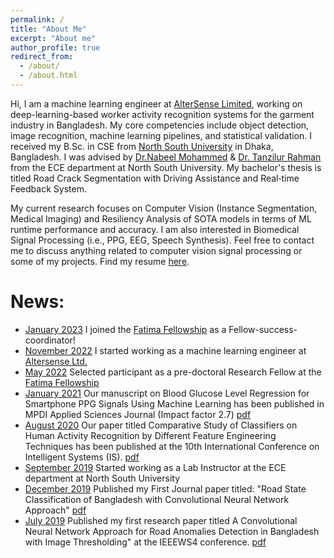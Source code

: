 ```yaml
---
permalink: /
title: "About Me"
excerpt: "About me"
author_profile: true
redirect_from: 
  - /about/
  - /about.html
---
```


Hi, I am a machine learning engineer at [AlterSense Limited](https://altersense.com/), working on deep-learning-based worker activity recognition systems for the garment industry in Bangladesh. My core competencies include object detection, image recognition, machine learning pipelines, and statistical validation. I received my B.Sc. in CSE from [North South University](https://www.northsouth.edu) in Dhaka, Bangladesh. I was advised by [Dr.Nabeel Mohammed](https://scholar.google.com.au/citations?hl=en&user=w5djOYsAAAAJ&view_op=list_works&sortby=pubdate) & [Dr. Tanzilur Rahman](https://sites.google.com/site/tanzilctg) from the ECE department at North South University. My bachelor's thesis is titled Road Crack Segmentation with Driving Assistance and Real‑time Feedback System.

My current research focuses on Computer Vision (Instance Segmentation, Medical Imaging) and  Resiliency Analysis of SOTA models in terms of ML runtime performance and accuracy. I am also interested in Biomedical Signal Processing (i.e., PPG, EEG, Speech Synthesis). Feel free to contact me to discuss anything related to computer vision signal processing or some of my projects. Find my resume [here](https://sajidahmed12.github.io/files/Md_Sajid_Ahmed_CV_v7.pdf).


# News:
- [January 2023](#) I joined the [Fatima Fellowship](https://www.fatimafellowship.com/) as a Fellow-success-coordinator!
- [November 2022](#) I started working as a machine learning engineer at [Altersense Ltd.](https://altersense.com/)
- [May 2022](#) Selected participant as a pre-doctoral Research Fellow at the [Fatima Fellowship](www.fatimafellowship.com)
- [January 2021](#) Our manuscript on Blood Glucose Level Regression for Smartphone PPG Signals Using Machine Learning has been published in MPDI Applied Sciences Journal (Impact factor 2.7) [pdf](https://www.mdpi.com/2076-3417/11/2/618)
- [August 2020](#) Our paper titled Comparative Study of Classifiers on Human Activity Recognition by Different Feature Engineering Techniques has been published at the 10th International Conference on Intelligent Systems (IS). [pdf](https://ieeexplore.ieee.org/abstract/document/9199934)
- [September 2019](#) Started working as a Lab Instructor at the ECE department at North South University
- [December 2019](#) Published my First Journal paper titled: "Road State Classification of Bangladesh with Convolutional Neural Network Approach" [pdf](https://www.iiisci.org/Journal/pdv/sci/pdfs/SA676WH19.pdf)
- [July 2019](#) Published my first research paper titled A Convolutional Neural Network Approach for Road Anomalies Detection in Bangladesh with Image Thresholding" at the IEEEWS4 conference. [pdf](https://ieeexplore.ieee.org/document/8903936)
